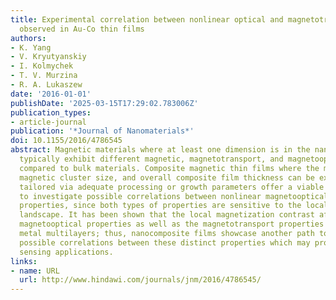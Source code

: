 ```yaml
---
title: Experimental correlation between nonlinear optical and magnetotransport properties
  observed in Au-Co thin films
authors:
- K. Yang
- V. Kryutyanskiy
- I. Kolmychek
- T. V. Murzina
- R. A. Lukaszew
date: '2016-01-01'
publishDate: '2025-03-15T17:29:02.783006Z'
publication_types:
- article-journal
publication: '*Journal of Nanomaterials*'
doi: 10.1155/2016/4786545
abstract: Magnetic materials where at least one dimension is in the nanometer scale
  typically exhibit different magnetic, magnetotransport, and magnetooptical properties
  compared to bulk materials. Composite magnetic thin films where the matrix composition,
  magnetic cluster size, and overall composite film thickness can be experimentally
  tailored via adequate processing or growth parameters offer a viable nanoscale platform
  to investigate possible correlations between nonlinear magnetooptical and magnetotransport
  properties, since both types of properties are sensitive to the local magnetization
  landscape. It has been shown that the local magnetization contrast affects the nonlinear
  magnetooptical properties as well as the magnetotransport properties in magneticmetal/nonmagnetic
  metal multilayers; thus, nanocomposite films showcase another path to investigate
  possible correlations between these distinct properties which may prove useful for
  sensing applications.
links:
- name: URL
  url: http://www.hindawi.com/journals/jnm/2016/4786545/
---
```

